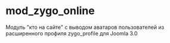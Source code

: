 # mod_zygo_online
Модуль "кто на сайте" с выводом аватаров пользователей из расширенного профиля zygo_profile для Joomla 3.0
